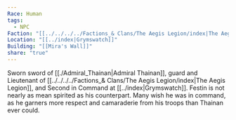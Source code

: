 ```yaml
---
Race: Human
tags:
  - NPC
Faction: "[[../../../../Factions_& Clans/The Aegis Legion/index|The Aegis Legion]]"
Location: "[[../index|Grymswatch]]"
Building: "[[Mira's Wall]]"
share: "true"
---
```


Sworn sword of [[./Admiral_Thainan|Admiral Thainan]], guard and Lieutenant of [[../../../../Factions_& Clans/The Aegis Legion/index|The Aegis Legion]], and Second in Command at [[../index|Grymswatch]]. Festin is not nearly as mean spirited as his counterpart. Many wish he was in command, as he garners more respect and camaraderie from his troops than Thainan ever could.
